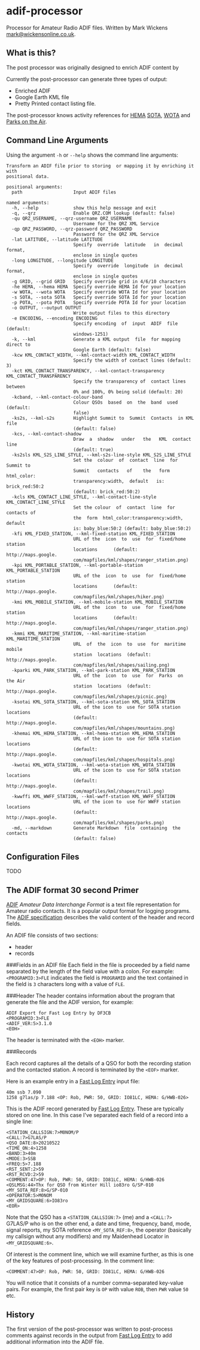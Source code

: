# adif-processor
Processor for Amateur Radio ADIF files.
Written by Mark Wickens [mark@wickensonline.co.uk](mailto:"mark@wickensonline.co.uk").

## What is this?
The post processor was originally designed to enrich ADIF content by 

Currently the post-processor can generate three types of output:
  - Enriched ADIF 
  - Google Earth KML file 
  - Pretty Printed contact listing file.

The post-processor knows activity references for [HEMA](http://hema.org.uk/) [SOTA](https://www.sota.org.uk/), [WOTA](https://wota.org.uk) and [Parks on the Air](https://https://parksontheair.com/).

## Command Line Arguments
Using the argument `-h` or `--help` shows the command line arguments:

```
Transform an ADIF file prior to storing  or mapping it by enriching it with
positional data.

positional arguments:
  path                   Input ADIF files

named arguments:
  -h, --help             show this help message and exit
  -q, --qrz              Enable QRZ.COM lookup (default: false)
  -qu QRZ_USERNAME, --qrz-username QRZ_USERNAME
                         Username for the QRZ XML Service
  -qp QRZ_PASSWORD, --qrz-password QRZ_PASSWORD
                         Password for the QRZ XML Service
  -lat LATITUDE, --latitude LATITUDE
                         Specify  override  latitude   in  decimal  format,
                         enclose in single quotes
  -long LONGITUDE, --longitude LONGITUDE
                         Specify  override  longitude  in  decimal  format,
                         enclose in single quotes
  -g GRID, --grid GRID   Specify override grid in 4/6/10 characters
  -he HEMA, --hema HEMA  Specify override HEMA Id for your location
  -w WOTA, --wota WOTA   Specify override WOTA Id for your location
  -s SOTA, --sota SOTA   Specify override SOTA Id for your location
  -p POTA, --pota POTA   Specify override POTA Id for your location
  -o OUTPUT, --output OUTPUT
                         Write output files to this directory
  -e ENCODING, --encoding ENCODING
                         Specify encoding  of  input  ADIF  file  (default:
                         windows-1251)
  -k, --kml              Generate a KML output  file  for mapping direct to
                         Google Earth (default: false)
  -kcw KML_CONTACT_WIDTH, --kml-contact-width KML_CONTACT_WIDTH
                         Specify the width of contact lines (default: 3)
  -kct KML_CONTACT_TRANSPARENCY, --kml-contact-transparency KML_CONTACT_TRANSPARENCY
                         Specify the transparency of  contact lines between
                         0% and 100%, 0% being solid (default: 20)
  -kcband, --kml-contact-colour-band
                         Colour QSOs  based  on  the  band  used  (default:
                         false)
  -ks2s, --kml-s2s       Highlight Summit to  Summit  Contacts  in KML file
                         (default: false)
  -kcs, --kml-contact-shadow
                         Draw  a  shadow   under   the   KML  contact  line
                         (default: true)
  -ks2sls KML_S2S_LINE_STYLE, --kml-s2s-line-style KML_S2S_LINE_STYLE
                         Set the  colour  of  contact  line  for  Summit to
                         Summit   contacts   of    the   form   html_color:
                         transparency:width,  default   is:  brick_red:50:2
                         (default: brick_red:50:2)
  -kcls KML_CONTACT_LINE_STYLE, --kml-contact-line-style KML_CONTACT_LINE_STYLE
                         Set the colour  of  contact  line  for contacts of
                         the  form  html_color:transparency:width,  default
                         is: baby_blue:50:2 (default: baby_blue:50:2)
  -kfi KML_FIXED_STATION, --kml-fixed-station KML_FIXED_STATION
                         URL of the  icon  to  use  for  fixed/home station
                         locations      (default:       http://maps.google.
                         com/mapfiles/kml/shapes/ranger_station.png)
  -kpi KML_PORTABLE_STATION, --kml-portable-station KML_PORTABLE_STATION
                         URL of the  icon  to  use  for  fixed/home station
                         locations      (default:       http://maps.google.
                         com/mapfiles/kml/shapes/hiker.png)
  -kmi KML_MOBILE_STATION, --kml-mobile-station KML_MOBILE_STATION
                         URL of the  icon  to  use  for  fixed/home station
                         locations      (default:       http://maps.google.
                         com/mapfiles/kml/shapes/ranger_station.png)
  -kmmi KML_MARITIME_STATION, --kml-maritime-station KML_MARITIME_STATION
                         URL  of  the  icon  to  use  for  maritime  mobile
                         station  locations  (default:  http://maps.google.
                         com/mapfiles/kml/shapes/sailing.png)
  -kparki KML_PARK_STATION, --kml-park-station KML_PARK_STATION
                         URL of the  icon  to  use  for  Parks  on  the Air
                         station  locations  (default:  http://maps.google.
                         com/mapfiles/kml/shapes/picnic.png)
  -ksotai KML_SOTA_STATION, --kml-sota-station KML_SOTA_STATION
                         URL of the icon to  use for SOTA station locations
                         (default:                      http://maps.google.
                         com/mapfiles/kml/shapes/mountains.png)
  -khemai KML_HEMA_STATION, --kml-hema-station KML_HEMA_STATION
                         URL of the icon to  use for SOTA station locations
                         (default:                      http://maps.google.
                         com/mapfiles/kml/shapes/hospitals.png)
  -kwotai KML_WOTA_STATION, --kml-wota-station KML_WOTA_STATION
                         URL of the icon to  use for SOTA station locations
                         (default:                      http://maps.google.
                         com/mapfiles/kml/shapes/trail.png)
  -kwwffi KML_WWFF_STATION, --kml-wwff-station KML_WWFF_STATION
                         URL of the icon to  use for WWFF station locations
                         (default:                      http://maps.google.
                         com/mapfiles/kml/shapes/parks.png)
  -md, --markdown        Generate Markdown  file  containing  the  contacts
                         (default: false)

```
## Configuration Files

TODO
## The ADIF format 30 second Primer
[ADIF](http://adif.org/) _Amateur Data Interchange Format_ is a text file representation for Amateur radio contacts. It is a popular
output format for logging programs. The [ADIF specification](https://adif.org/312/ADIF_312.htm) describes the valid content of the header and record fields.

An ADIF file consists of two sections:

- header
- records

###Fields in an ADIF file
Each field in the file is proceeded by a field name separated by the length of the field value with a colon.
For example: `<PROGRAMID:3>FLE` indicates the field is `PROGRAMID` and the text contained in the field
is `3` characters long with a value of `FLE`.

###Header
The header contains information about the program that generate the file and the ADIF version, for example:

```
ADIF Export for Fast Log Entry by DF3CB
<PROGRAMID:3>FLE
<ADIF_VER:5>3.1.0
<EOH>
```

The header is terminated with the `<EOH>` marker.

###Records

Each record captures all the details of a QSO for both the recording station and the contacted station. 
A record is terminated by the `<EOF>` marker.

Here is an example entry in a [Fast Log Entry](https://df3cb.com/fle/) input file:

```
40m ssb 7.090
1258 g7las/p 7.188 <OP: Rob, PWR: 50, GRID: IO81LC, HEMA: G/HWB-026>
```

This is the ADIF record generated by [Fast Log Entry](https://df3cb.com/fle/). These 
are typically stored on one line. In this case I've separated
each field of a record into a single line:

```
<STATION_CALLSIGN:7>M0NOM/P 
<CALL:7>G7LAS/P 
<QSO_DATE:8>20210522 
<TIME_ON:4>1258 
<BAND:3>40m 
<MODE:3>SSB 
<FREQ:5>7.188 
<RST_SENT:2>59 
<RST_RCVD:2>59 
<COMMENT:47>OP: Rob, PWR: 50, GRID: IO81LC, HEMA: G/HWB-026 
<QSLMSG:44>Thx for QSO from Winter Hill io83ro G/SP-010 
<MY_SOTA_REF:8>G/SP-010 
<OPERATOR:5>M0NOM 
<MY_GRIDSQUARE:6>IO83ro 
<EOR>
```

Note that the QSO has a `<STATION_CALLSIGN:7>` (me) and a `<CALL:7>` G7LAS/P who is on the other end, a date and time, frequency, band, mode, signal reports,
my SOTA reference `<MY_SOTA_REF:8>`, the operator (basically my callsign without any modifiers) and my Maidenhead
Locator in `<MY_GRIDSQUARE:6>`.

Of interest is the comment line, which we will examine further, as this is one of the key features of post-processing.
In the comment line:

`<COMMENT:47>OP: Rob, PWR: 50, GRID: IO81LC, HEMA: G/HWB-026
`

You will notice that it consists of a number comma-separated key-value pairs. For example, the first
pair key is `OP` with value `ROB`, then `PWR` value `50` etc.

## History
The first version of the post-processor was written to post-process comments against records
in the output from [Fast Log Entry](https://df3cb.com/fle/) to add additional information into
the ADIF file.
